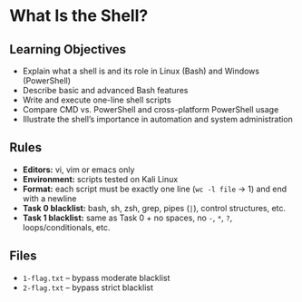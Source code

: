 # What Is the Shell?

## Learning Objectives
- Explain what a shell is and its role in Linux (Bash) and Windows (PowerShell)  
- Describe basic and advanced Bash features  
- Write and execute one-line shell scripts  
- Compare CMD vs. PowerShell and cross-platform PowerShell usage  
- Illustrate the shell’s importance in automation and system administration  

## Rules
- **Editors:** vi, vim or emacs only  
- **Environment:** scripts tested on Kali Linux  
- **Format:** each script must be exactly one line (`wc -l file` → 1) and end with a newline  
- **Task 0 blacklist:** bash, sh, zsh, grep, pipes (`|`), control structures, etc.  
- **Task 1 blacklist:** same as Task 0 + no spaces, no `-`, `*`, `?`, loops/conditionals, etc.  

## Files
- `1-flag.txt` – bypass moderate blacklist  
- `2-flag.txt` – bypass strict blacklist  
